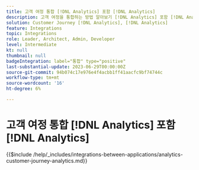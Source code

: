 ```yaml
---
title: 고객 여정 통합 [!DNL Analytics] 포함 [!DNL Analytics]
description: 고객 여정을 통합하는 방법 알아보기 [!DNL Analytics] 포함 [!DNL Analytics].
solution: Customer Journey [!DNL Analytics], [!DNL Analytics]
feature: Integrations
topic: Integrations
role: Leader, Architect, Admin, Developer
level: Intermediate
kt: null
thumbnail: null
badgeIntegration: label="통합" type="positive"
last-substantial-update: 2023-06-29T00:00:00Z
source-git-commit: 94b074c17e976e4f4acbb1ff41aacfc9bf74744c
workflow-type: tm+mt
source-wordcount: '16'
ht-degree: 6%

---
```



# 고객 여정 통합 [!DNL Analytics] 포함 [!DNL Analytics]

{{$include /help/_includes/integrations-between-applications/analytics-customer-journey-analytics.md}}
